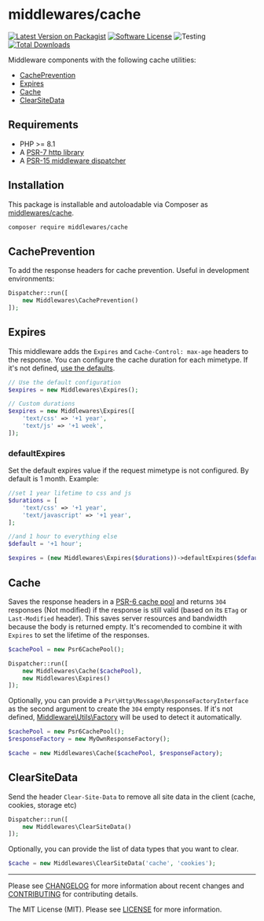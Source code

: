 # middlewares/cache

[![Latest Version on Packagist][ico-version]][link-packagist]
[![Software License][ico-license]](LICENSE)
![Testing][ico-ga]
[![Total Downloads][ico-downloads]][link-downloads]

Middleware components with the following cache utilities:

* [CachePrevention](#cacheprevention)
* [Expires](#expires)
* [Cache](#cache)
* [ClearSiteData](#clearsitedata)

## Requirements

* PHP >= 8.1
* A [PSR-7 http library](https://github.com/middlewares/awesome-psr15-middlewares#psr-7-implementations)
* A [PSR-15 middleware dispatcher](https://github.com/middlewares/awesome-psr15-middlewares#dispatcher)

## Installation

This package is installable and autoloadable via Composer as [middlewares/cache](https://packagist.org/packages/middlewares/cache).

```sh
composer require middlewares/cache
```

## CachePrevention

To add the response headers for cache prevention. Useful in development environments:

```php
Dispatcher::run([
    new Middlewares\CachePrevention()
]);
```

## Expires

This middleware adds the `Expires` and `Cache-Control: max-age` headers to the response. You can configure the cache duration for each mimetype. If it's not defined, [use the defaults](src/expires_defaults.php).

```php
// Use the default configuration
$expires = new Middlewares\Expires();

// Custom durations
$expires = new Middlewares\Expires([
    'text/css' => '+1 year',
    'text/js' => '+1 week',
]);
```

### defaultExpires

Set the default expires value if the request mimetype is not configured. By default is 1 month. Example:

```php
//set 1 year lifetime to css and js
$durations = [
    'text/css' => '+1 year',
    'text/javascript' => '+1 year',
];

//and 1 hour to everything else
$default = '+1 hour';

$expires = (new Middlewares\Expires($durations))->defaultExpires($default);
```

## Cache

Saves the response headers in a [PSR-6 cache pool](http://www.php-fig.org/psr/psr-6/) and returns `304` responses (Not modified) if the response is still valid (based on its `ETag` or `Last-Modified` header). This saves server resources and bandwidth because the body is returned empty. It's recomended to combine it with `Expires` to set the lifetime of the responses.

```php
$cachePool = new Psr6CachePool();

Dispatcher::run([
    new Middlewares\Cache($cachePool),
    new Middlewares\Expires()
]);
```

Optionally, you can provide a `Psr\Http\Message\ResponseFactoryInterface` as the second argument to create the `304` empty responses. If it's not defined, [Middleware\Utils\Factory](https://github.com/middlewares/utils#factory) will be used to detect it automatically.

```php
$cachePool = new Psr6CachePool();
$responseFactory = new MyOwnResponseFactory();

$cache = new Middlewares\Cache($cachePool, $responseFactory);
```

## ClearSiteData

Send the header `Clear-Site-Data` to remove all site data in the client (cache, cookies, storage etc)

```php
Dispatcher::run([
    new Middlewares\ClearSiteData()
]);
```

Optionally, you can provide the list of data types that you want to clear.

```php
$cache = new Middlewares\ClearSiteData('cache', 'cookies');
```

---

Please see [CHANGELOG](CHANGELOG.md) for more information about recent changes and [CONTRIBUTING](CONTRIBUTING.md) for contributing details.

The MIT License (MIT). Please see [LICENSE](LICENSE) for more information.

[ico-version]: https://img.shields.io/packagist/v/middlewares/cache.svg?style=flat-square
[ico-license]: https://img.shields.io/badge/license-MIT-brightgreen.svg?style=flat-square
[ico-ga]: https://github.com/middlewares/cache/workflows/testing/badge.svg
[ico-downloads]: https://img.shields.io/packagist/dt/middlewares/cache.svg?style=flat-square

[link-packagist]: https://packagist.org/packages/middlewares/cache
[link-downloads]: https://packagist.org/packages/middlewares/cache
